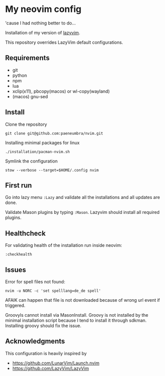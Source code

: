 # My neovim config

'cause I had nothing better to do...

Installation of my version of [lazyvim](https://www.lazyvim.org/).

This repository overrides LazyVim default configurations.

## Requirements

- git
- python
- npm
- lua
- xclip(x11), pbcopy(macos) or  wl-copy(wayland)
- (macos) gnu-sed

## Install

Clone the repository

```shell
git clone git@github.com:paeneumbra/nvim.git
```

Installing minimal packages for linux

```shell
./installation/pacman-nvim.sh
```

Symlink the configuration

```shell
stow --verbose --target=$HOME/.config nvim
```

## First run

Go into lazy menu `:Lazy` and validate all the installations and all updates are done.

Validate Mason plugins by typing `:Mason`. Lazyvim should install all required plugins.

## Healthcheck

For validating health of the installation run inside neovim:

```shell
:checkhealth
```

## Issues

Error for spell files not found:

```shell
nvim -u NORC -c 'set spelllang=de_de spell'
```

AFAIK can happen that file is not downloaded because of wrong url event if triggered.

Groovyls cannot install via MasonInstall. Groovy is not installed by the minimal installation script because I tend to install it through sdkman.
Installing groovy should fix the issue.

## Acknowledgments

This configuration is heavily inspired by

- <https://github.com/LunarVim/Launch.nvim>
- <https://github.com/LazyVim/LazyVim>
